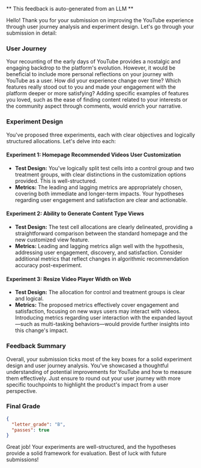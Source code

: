 ** This feedback is auto-generated from an LLM **



Hello! Thank you for your submission on improving the YouTube experience through user journey analysis and experiment design. Let's go through your submission in detail:

### User Journey

Your recounting of the early days of YouTube provides a nostalgic and engaging backdrop to the platform's evolution. However, it would be beneficial to include more personal reflections on your journey with YouTube as a user. How did your experience change over time? Which features really stood out to you and made your engagement with the platform deeper or more satisfying? Adding specific examples of features you loved, such as the ease of finding content related to your interests or the community aspect through comments, would enrich your narrative.

### Experiment Design

You've proposed three experiments, each with clear objectives and logically structured allocations. Let's delve into each:

#### Experiment 1: Homepage Recommended Videos User Customization

- **Test Design:** You've logically split test cells into a control group and two treatment groups, with clear distinctions in the customization options provided. This is well-structured.
- **Metrics:** The leading and lagging metrics are appropriately chosen, covering both immediate and longer-term impacts. Your hypotheses regarding user engagement and satisfaction are clear and actionable.
  
#### Experiment 2: Ability to Generate Content Type Views

- **Test Design:** The test cell allocations are clearly delineated, providing a straightforward comparison between the standard homepage and the new customized view feature.
- **Metrics:** Leading and lagging metrics align well with the hypothesis, addressing user engagement, discovery, and satisfaction. Consider additional metrics that reflect changes in algorithmic recommendation accuracy post-experiment.

#### Experiment 3: Resize Video Player Width on Web

- **Test Design:** The allocation for control and treatment groups is clear and logical.
- **Metrics:** The proposed metrics effectively cover engagement and satisfaction, focusing on new ways users may interact with videos. Introducing metrics regarding user interaction with the expanded layout—such as multi-tasking behaviors—would provide further insights into this change's impact.

### Feedback Summary

Overall, your submission ticks most of the key boxes for a solid experiment design and user journey analysis. You've showcased a thoughtful understanding of potential improvements for YouTube and how to measure them effectively. Just ensure to round out your user journey with more specific touchpoints to highlight the product's impact from a user perspective.

### Final Grade

```json
{
  "letter_grade": "B",
  "passes": true
}
```

Great job! Your experiments are well-structured, and the hypotheses provide a solid framework for evaluation. Best of luck with future submissions!